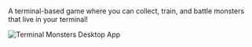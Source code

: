 <br>A terminal-based game where you can collect, train, and battle monsters that live in your terminal!

![Terminal Monsters Desktop App](https://media.contra.com/image/upload/fl_progressive/q_auto:best/irzyofqx0wfcdnc9kt6r.webp)
